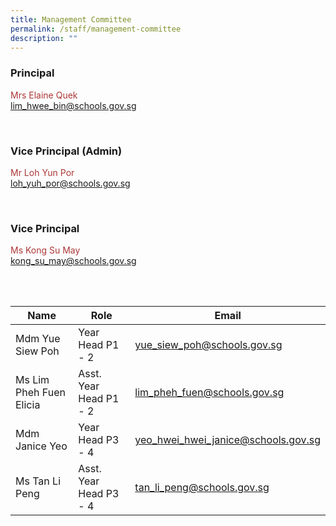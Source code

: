 ```yaml
---
title: Management Committee
permalink: /staff/management-committee
description: ""
---
```

<h3>Principal</h3>
<p style="color:#ac3837">Mrs Elaine Quek<br>
	<a href = "mailto: lim_hwee_bin@schools.gov.sg">lim_hwee_bin@schools.gov.sg</a></p>

<br>

<h3>Vice Principal (Admin)</h3>
	<p style="color:#ac3837">Mr Loh Yun Por<br>
		<a href = "mailto: loh_yuh_por@schools.gov.sg">loh_yuh_por@schools.gov.sg</a></p>

<br>

<h3>Vice Principal</h3>
	<p style="color:#ac3837">Ms Kong Su May<br>
<a href = "mailto: kong_su_may@schools.gov.sg">kong_su_may@schools.gov.sg</a></p>

<br>
<br>

| Name | Role | Email |
| -------- | -------- | -------- |
| Mdm Yue Siew Poh    | Year Head P1 - 2    | yue_siew_poh@schools.gov.sg|
| Ms Lim Pheh Fuen Elicia    | Asst. Year Head P1 - 2   | lim_pheh_fuen@schools.gov.sg|
|Mdm Janice Yeo    | Year Head P3 - 4  | yeo_hwei_hwei_janice@schools.gov.sg|
|Ms Tan Li Peng    | Asst. Year Head P3 - 4  | tan_li_peng@schools.gov.sg|